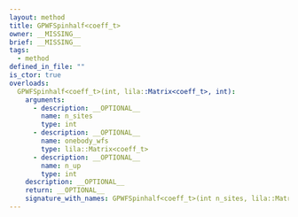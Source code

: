 ```yaml
---
layout: method
title: GPWFSpinhalf<coeff_t>
owner: __MISSING__
brief: __MISSING__
tags:
  - method
defined_in_file: ""
is_ctor: true
overloads:
  GPWFSpinhalf<coeff_t>(int, lila::Matrix<coeff_t>, int):
    arguments:
      - description: __OPTIONAL__
        name: n_sites
        type: int
      - description: __OPTIONAL__
        name: onebody_wfs
        type: lila::Matrix<coeff_t>
      - description: __OPTIONAL__
        name: n_up
        type: int
    description: __OPTIONAL__
    return: __OPTIONAL__
    signature_with_names: GPWFSpinhalf<coeff_t>(int n_sites, lila::Matrix<coeff_t> onebody_wfs, int n_up)
---
```

